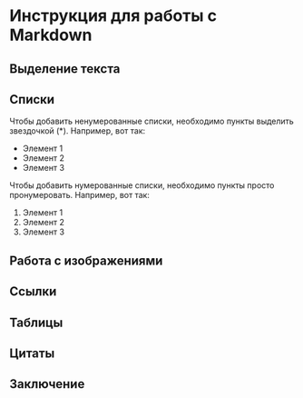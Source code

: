 # Инструкция для работы с Markdown

 ## Выделение текста

 ## Списки
 Чтобы добавить ненумерованные списки, необходимо пункты выделить звездочкой (*). Например, вот так:
 * Элемент 1
 * Элемент 2
 * Элемент 3

Чтобы добавить нумерованные списки, необходимо пункты просто пронумеровать. Например, вот так: 
 1. Элемент 1
 2. Элемент 2
 3. Элемент 3

 ## Работа с изображениями

 ## Ссылки

 ## Таблицы
 
 ## Цитаты

 ## Заключение                                      
